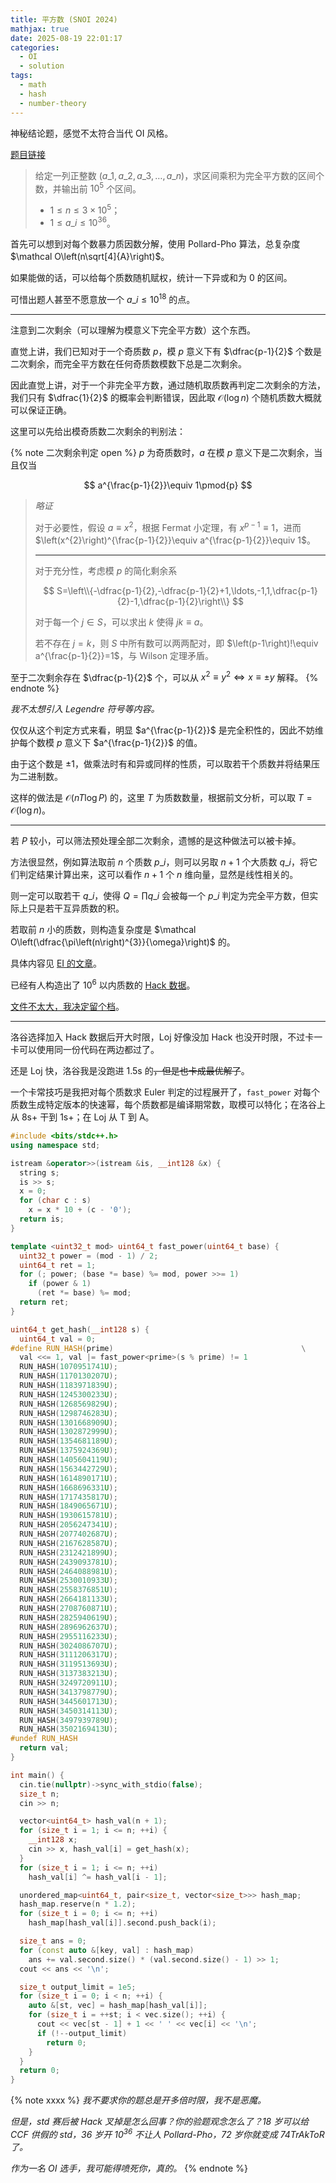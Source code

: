 ```yaml
---
title: 平方数 (SNOI 2024)
mathjax: true
date: 2025-08-19 22:01:17
categories:
  - OI
  - solution
tags:
  - math
  - hash
  - number-theory
---
```


神秘结论题，感觉不太符合当代 OI 风格。

[题目链接](https://www.luogu.com.cn/problem/P10063)

> 给定一列正整数 $\left(a\_1,a\_2,a\_3,\ldots,a\_n\right)$，求区间乘积为完全平方数的区间个数，并输出前 $10^{5}$ 个区间。
>
> + $1\leqslant n\leqslant 3\times 10^{5}$；
> + $1\leqslant a\_i\leqslant 10^{36}$。

首先可以想到对每个数暴力质因数分解，使用 Pollard-Pho 算法，总复杂度 $\mathcal O\left(n\sqrt[4]{A}\right)$。

如果能做的话，可以给每个质数随机赋权，统计一下异或和为 $0$ 的区间。

可惜出题人甚至不愿意放一个 $a\_{i}\leqslant 10^{18}$ 的点。

---

注意到二次剩余（可以理解为模意义下完全平方数）这个东西。

直觉上讲，我们已知对于一个奇质数 $p$，模 $p$ 意义下有 $\dfrac{p-1}{2}$ 个数是二次剩余，而完全平方数在任何奇质数模数下总是二次剩余。

因此直觉上讲，对于一个非完全平方数，通过随机取质数再判定二次剩余的方法，我们只有 $\dfrac{1}{2}$ 的概率会判断错误，因此取 $\mathcal O\left(\log n\right)$ 个随机质数大概就可以保证正确。

这里可以先给出模奇质数二次剩余的判别法：

{% note 二次剩余判定 open %}
$p$ 为奇质数时，$a$ 在模 $p$ 意义下是二次剩余，当且仅当

$$
a^{\frac{p-1}{2}}\equiv 1\pmod{p}
$$

> *略证*
>
> 对于必要性，假设 $a\equiv x^{2}$，根据 Fermat 小定理，有 $x^{p-1}\equiv 1$，进而 $\left(x^{2}\right)^{\frac{p-1}{2}}\equiv a^{\frac{p-1}{2}}\equiv 1$。
>
> ---
>
> 对于充分性，考虑模 $p$ 的简化剩余系
> 
> $$
> S=\left\\{-\dfrac{p-1}{2},-\dfrac{p-1}{2}+1,\ldots,-1,1,\dfrac{p-1}{2}-1,\dfrac{p-1}{2}\right\\}
> $$
>
> 对于每一个 $j\in S$，可以求出 $k$ 使得 $jk\equiv a$。
> 
> 若不存在 $j=k$，则 $S$ 中所有数可以两两配对，即 $\left(p-1\right)!\equiv a^{\frac{p-1}{2}}=1$，与 Wilson 定理矛盾。

至于二次剩余存在 $\dfrac{p-1}{2}$ 个，可以从 $x^{2}\equiv y^{2}\Leftrightarrow x\equiv\pm y$ 解释。
{% endnote %}

*我不太想引入 Legendre 符号等内容。*

仅仅从这个判定方式来看，明显 $a^{\frac{p-1}{2}}$ 是完全积性的，因此不妨维护每个数模 $p$ 意义下 $a^{\frac{p-1}{2}}$ 的值。

由于这个数是 $\pm 1$，做乘法时有和异或同样的性质，可以取若干个质数并将结果压为二进制数。

这样的做法是 $\mathcal O\left(nT\log P\right)$ 的，这里 $T$ 为质数数量，根据前文分析，可以取 $T=\mathcal O\left(\log n\right)$。

---

若 $P$ 较小，可以筛法预处理全部二次剩余，遗憾的是这种做法可以被卡掉。

方法很显然，例如算法取前 $n$ 个质数 $p\_i$，则可以另取 $n+1$ 个大质数 $q\_i$，将它们判定结果计算出来，这可以看作 $n+1$ 个 $n$ 维向量，显然是线性相关的。

则一定可以取若干 $q\_i$，使得 $Q=\prod q\_i$ 会被每一个 $p\_i$ 判定为完全平方数，但实际上只是若干互异质数的积。

若取前 $n$ 小的质数，则构造复杂度是 $\mathcal O\left(\dfrac{\pi\left(n\right)^{3}}{\omega}\right)$ 的。

具体内容见 [EI 的文章](https://www.cnblogs.com/Elegia/p/17977037/square-numbers)。

已经有人构造出了 $10^{6}$ 以内质数的 [Hack 数据](https://www.luogu.com.cn/problem/U399621)。

[文件不太大，我决定留个档](/files/sq-1e6.in)。

---

洛谷选择加入 Hack 数据后开大时限，Loj 好像没加 Hack 也没开时限，不过卡一卡可以使用同一份代码在两边都过了。

还是 Loj 快，洛谷我是没跑进 1.5s 的~~，但是也卡成最优解了~~。

一个卡常技巧是我把对每个质数求 Euler 判定的过程展开了，`fast_power` 对每个质数生成特定版本的快速幂，每个质数都是编译期常数，取模可以特化；在洛谷上从 8s+ 干到 1s+；在 Loj 从 T 到 A。

```cpp
#include <bits/stdc++.h>
using namespace std;

istream &operator>>(istream &is, __int128 &x) {
  string s;
  is >> s;
  x = 0;
  for (char c : s)
    x = x * 10 + (c - '0');
  return is;
}

template <uint32_t mod> uint64_t fast_power(uint64_t base) {
  uint32_t power = (mod - 1) / 2;
  uint64_t ret = 1;
  for (; power; (base *= base) %= mod, power >>= 1)
    if (power & 1)
      (ret *= base) %= mod;
  return ret;
}

uint64_t get_hash(__int128 s) {
  uint64_t val = 0;
#define RUN_HASH(prime)                                          \
  val <<= 1, val |= fast_power<prime>(s % prime) != 1
  RUN_HASH(1070951741U);
  RUN_HASH(1170130207U);
  RUN_HASH(1183971839U);
  RUN_HASH(1245300233U);
  RUN_HASH(1268569829U);
  RUN_HASH(1298746283U);
  RUN_HASH(1301668909U);
  RUN_HASH(1302872999U);
  RUN_HASH(1354681189U);
  RUN_HASH(1375924369U);
  RUN_HASH(1405604119U);
  RUN_HASH(1563442729U);
  RUN_HASH(1614890171U);
  RUN_HASH(1668696331U);
  RUN_HASH(1717435817U);
  RUN_HASH(1849065671U);
  RUN_HASH(1930615781U);
  RUN_HASH(2056247341U);
  RUN_HASH(2077402687U);
  RUN_HASH(2167628587U);
  RUN_HASH(2312421899U);
  RUN_HASH(2439093781U);
  RUN_HASH(2464088981U);
  RUN_HASH(2530010933U);
  RUN_HASH(2558376851U);
  RUN_HASH(2664181133U);
  RUN_HASH(2708760871U);
  RUN_HASH(2825940619U);
  RUN_HASH(2896962637U);
  RUN_HASH(2955116233U);
  RUN_HASH(3024086707U);
  RUN_HASH(3111206317U);
  RUN_HASH(3119513693U);
  RUN_HASH(3137383213U);
  RUN_HASH(3249720911U);
  RUN_HASH(3413798779U);
  RUN_HASH(3445601713U);
  RUN_HASH(3450314113U);
  RUN_HASH(3497939789U);
  RUN_HASH(3502169413U);
#undef RUN_HASH
  return val;
}

int main() {
  cin.tie(nullptr)->sync_with_stdio(false);
  size_t n;
  cin >> n;

  vector<uint64_t> hash_val(n + 1);
  for (size_t i = 1; i <= n; ++i) {
    __int128 x;
    cin >> x, hash_val[i] = get_hash(x);
  }
  for (size_t i = 1; i <= n; ++i)
    hash_val[i] ^= hash_val[i - 1];

  unordered_map<uint64_t, pair<size_t, vector<size_t>>> hash_map;
  hash_map.reserve(n * 1.2);
  for (size_t i = 0; i <= n; ++i)
    hash_map[hash_val[i]].second.push_back(i);

  size_t ans = 0;
  for (const auto &[key, val] : hash_map)
    ans += val.second.size() * (val.second.size() - 1) >> 1;
  cout << ans << '\n';

  size_t output_limit = 1e5;
  for (size_t i = 0; i < n; ++i) {
    auto &[st, vec] = hash_map[hash_val[i]];
    for (size_t i = ++st; i < vec.size(); ++i) {
      cout << vec[st - 1] + 1 << ' ' << vec[i] << '\n';
      if (!--output_limit)
        return 0;
    }
  }
  return 0;
}
```

{% note xxxx %}
*我不要求你的题总是开多倍时限，我不是恶魔。*

*但是，std 赛后被 Hack 叉掉是怎么回事？你的验题观念怎么了？18 岁可以给 CCF 供假的 std，36 岁开 $10^{36}$ 不让人 Pollard-Pho，72 岁你就变成 74TrAkToR 了。*

*作为一名 OI 选手，我可能得喷死你，真的。*
{% endnote %}

